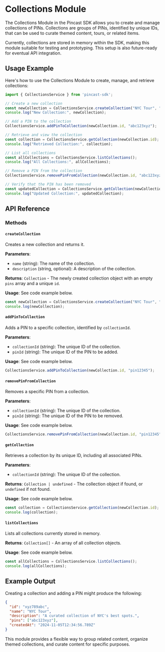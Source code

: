 # Collections Module

The Collections Module in the Pincast SDK allows you to create and manage collections of PINs. Collections are groups of PINs, identified by unique IDs, that can be used to curate themed content, tours, or related items.

Currently, collections are stored in memory within the SDK, making this module suitable for testing and prototyping. This setup is also future-ready for eventual API integration.

## Usage Example

Here's how to use the Collections Module to create, manage, and retrieve collections:

```typescript
import { CollectionsService } from 'pincast-sdk';

// Create a new collection
const newCollection = CollectionsService.createCollection("NYC Tour", "A curated collection of NYC's best spots.");
console.log("New Collection:", newCollection);

// Add a PIN to the collection
CollectionsService.addPinToCollection(newCollection.id, "abc123xyz");

// Retrieve and view the collection
const collection = CollectionsService.getCollection(newCollection.id);
console.log("Retrieved Collection:", collection);

// List all collections
const allCollections = CollectionsService.listCollections();
console.log("All Collections:", allCollections);

// Remove a PIN from the collection
CollectionsService.removePinFromCollection(newCollection.id, "abc123xyz");

// Verify that the PIN has been removed
const updatedCollection = CollectionsService.getCollection(newCollection.id);
console.log("Updated Collection:", updatedCollection);
```

## API Reference

### Methods

#### `createCollection`

Creates a new collection and returns it.

**Parameters**:
- `name` (string): The name of the collection.
- `description` (string, optional): A description of the collection.

**Returns**: `Collection` - The newly created collection object with an empty `pins` array and a unique `id`.

**Usage**: See code example below.

```typescript
const newCollection = CollectionsService.createCollection("NYC Tour", "A curated collection of NYC's best spots.");
console.log(newCollection);
```

#### `addPinToCollection`

Adds a PIN to a specific collection, identified by `collectionId`.

**Parameters**:
- `collectionId` (string): The unique ID of the collection.
- `pinId` (string): The unique ID of the PIN to be added.

**Usage**: See code example below.

```typescript
CollectionsService.addPinToCollection(newCollection.id, "pin12345");
```

#### `removePinFromCollection`

Removes a specific PIN from a collection.

**Parameters**:
- `collectionId` (string): The unique ID of the collection.
- `pinId` (string): The unique ID of the PIN to be removed.

**Usage**: See code example below.

```typescript
CollectionsService.removePinFromCollection(newCollection.id, "pin12345");
```

#### `getCollection`

Retrieves a collection by its unique ID, including all associated PINs.

**Parameters**:
- `collectionId` (string): The unique ID of the collection.

**Returns**: `Collection | undefined` - The collection object if found, or `undefined` if not found.

**Usage**: See code example below.

```typescript
const collection = CollectionsService.getCollection(newCollection.id);
console.log(collection);
```

#### `listCollections`

Lists all collections currently stored in memory.

**Returns**: `Collection[]` - An array of all collection objects.

**Usage**: See code example below.

```typescript
const allCollections = CollectionsService.listCollections();
console.log(allCollections);
```

## Example Output

Creating a collection and adding a PIN might produce the following:

```json
{
  "id": "xyz789abc",
  "name": "NYC Tour",
  "description": "A curated collection of NYC's best spots.",
  "pins": ["abc123xyz"],
  "createdAt": "2024-11-05T12:34:56.789Z"
}
```

This module provides a flexible way to group related content, organize themed collections, and curate content for specific purposes.